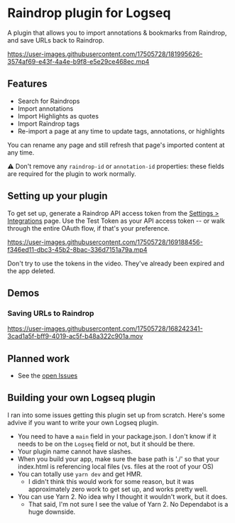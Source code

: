 # Raindrop plugin for Logseq

A plugin that allows you to import annotations & bookmarks from Raindrop, and save URLs back to Raindrop.

https://user-images.githubusercontent.com/17505728/181995626-3574af69-e43f-4a4e-b9f8-e5e29ce468ec.mp4

## Features

- Search for Raindrops
- Import annotations
- Import Highlights as quotes
- Import Raindrop tags
- Re-import a page at any time to update tags, annotations, or highlights

You can rename any page and still refresh that page's imported content at any time.

⚠️ Don't remove any `raindrop-id` or `annotation-id` properties: these fields are required for the plugin to work normally.

## Setting up your plugin

To get set up, generate a Raindrop API access token from the [Settings >
Integrations](https://app.raindrop.io/settings/integrations) page. Use the Test
Token as your API access token -- or walk through the entire OAuth flow, if
that's your preference.

https://user-images.githubusercontent.com/17505728/169188456-f346ed11-dbc3-45b2-8bac-336d7151a79a.mp4

Don't try to use the tokens in the video. They've already been expired and the app deleted.

## Demos

### Saving URLs to Raindrop

https://user-images.githubusercontent.com/17505728/168242341-3cad1a5f-bff9-4019-ac5f-b48a322c901a.mov

## Planned work

- See the [open Issues](https://github.com/phildenhoff/logseq-raindrop/issues)

## Building your own Logseq plugin

I ran into some issues getting this plugin set up from scratch. Here's some
advive if you want to write your own Logseq plugin.

- You need to have a `main` field in your package.json. I don't know if it
  needs to be on the `Logseq` field or not, but it should be there.
- Your plugin name cannot have slashes.
- When you build your app, make sure the base path is './' so that your
  index.html is referencing local files (vs. files at the root of your OS)
- You can totally use `yarn dev` and get HMR.
  - I didn't think this would work for some reason, but it was approximately
    zero work to get set up, and works pretty well.
- You can use Yarn 2. No idea why I thought it wouldn't work, but it does.
  - That said, I'm not sure I see the value of Yarn 2. No Dependabot is a huge
    downside.
